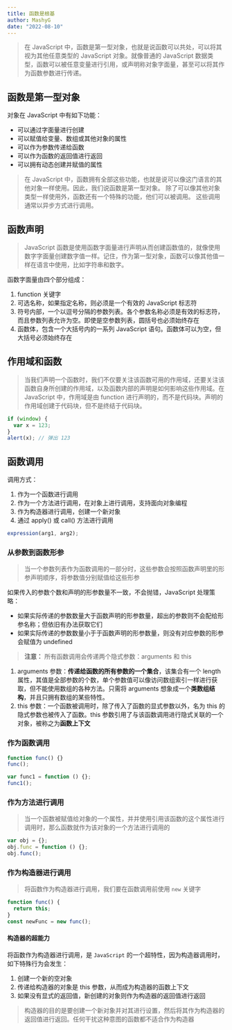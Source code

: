 ```yaml
---
title: 函数是根基
author: MashyG
date: "2022-08-10"
---
```


> 在 JavaScript 中，函数是第一型对象，也就是说函数可以共处，可以将其视为其他任意类型的 JavaScript 对象。就像普通的 JavaScript 数据类型，函数可以被任意变量进行引用，或声明称对象字面量，甚至可以将其作为函数参数进行传递。

## 函数是第一型对象

对象在 JavaScript 中有如下功能：

- 可以通过字面量进行创建
- 可以赋值给变量、数组或其他对象的属性
- 可以作为参数传递给函数
- 可以作为函数的返回值进行返回
- 可以拥有动态创建并赋值的属性

> 在 JavaScript 中，函数拥有全部这些功能，也就是说可以像这门语言的其他对象一样使用。因此，我们说函数是第一型对象。
> 除了可以像其他对象类型一样使用外，函数还有一个特殊的功能，他们可以被调用。
> 这些调用通常以异步方式进行调用。

## 函数声明

> JavaScript 函数是使用函数字面量进行声明从而创建函数值的，就像使用数字字面量创建数字值一样。记住，作为第一型对象，函数可以像其他值一样在语言中使用，比如字符串和数字。

函数字面量由四个部分组成：

1. function 关键字
2. 可选名称，如果指定名称，则必须是一个有效的 JavaScript 标志符
3. 符号内部，一个以逗号分隔的参数列表。各个参数名称必须是有效的标志符，而且参数列表允许为空。即使是空参数列表，圆括号也必须始终存在
4. 函数体，包含一个大括号内的一系列 JavaScript 语句。函数体可以为空，但大括号必须始终存在

## 作用域和函数

> 当我们声明一个函数时，我们不仅要关注该函数可用的作用域，还要关注该函数自身所创建的作用域，以及函数内部的声明是如何影响这些作用域。在 JavaScript 中，作用域是由 function 进行声明的，而不是代码块。声明的作用域创建于代码块，但不是终结于代码块。

```js
if (window) {
  var x = 123;
}
alert(x); // 弹出 123
```

## 函数调用

调用方式：

1. 作为一个函数进行调用
2. 作为一个方法进行调用，在对象上进行调用，支持面向对象编程
3. 作为构造器进行调用，创建一个新对象
4. 通过 apply() 或 call() 方法进行调用

```js
expression(arg1, arg2);
```

### 从参数到函数形参

> 当一个参数列表作为函数调用的一部分时，这些参数会按照函数声明里的形参声明顺序，将参数值分别赋值给这些形参

如果传入的参数个数和声明的形参数量不一致，不会抛错，JavaScript 处理策略：

- 如果实际传递的参数数量大于函数声明的形参数量，超出的参数则不会配给形参名称；但依旧有办法获取它们
- 如果实际传递的参数数量小于于函数声明的形参数量，则没有对应参数的形参会赋值为 undefined

> **注意：**
> 所有函数调用会传递两个隐式参数：arguments 和 this

1. arguments 参数：**传递给函数的所有参数的一个集合**，该集合有一个 length 属性，其值是全部参数的个数，单个参数值可以像访问数组索引一样进行获取，但不能使用数组的各种方法。只需将 arguments 想象成一个**类数组结构**，并且只拥有数组的某些特性。
2. this 参数：一个函数被调用时，除了传入了函数的显式参数以外，名为 this 的隐式参数也被传入了函数。this 参数引用了与该函数调用进行隐式关联的一个对象，被称之为**函数上下文**

### 作为函数调用

```js
function func() {}
func();

var func1 = function () {};
func1();
```

### 作为方法进行调用

> 当一个函数被赋值给对象的一个属性，并并使用引用该函数的这个属性进行调用时，那么函数就作为该对象的一个方法进行调用的

```js
var obj = {};
obj.func = function () {};
obj.func();
```

### 作为构造器进行调用

> 将函数作为构造器进行调用，我们要在函数调用前使用 `new` 关键字

```js
function func() {
  return this;
}
const newFunc = new func();
```

#### 构造器的超能力

将函数作为构造器进行调用，是 `JavaScript` 的一个超特性，因为构造器调用时，如下特殊行为会发生：

1. 创建一个新的空对象
2. 传递给构造器的对象是 this 参数，从而成为构造器的函数上下文
3. 如果没有显式的返回值，新创建的对象则作为构造器的返回值进行返回

> 构造器的目的是要创建一个新对象并对其进行设置，然后将其作为构造器的返回值进行返回。任何干扰这种意图的函数都不适合作为构造器
